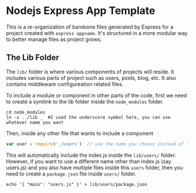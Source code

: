 # Nodejs Express App Template

This is a re-organization of barebone files generated by Express for a project created with `express appname`. It's structured in a more modular way to better manage files as project grows.

## The Lib Folder

The `lib/` folder is where various components of projects will reside. It includes various parts of project such as users, posts, blog, etc. It also contains middleware configureation related files. 

To include a module or component in other parts of the code, first we need to create a symlink to the lib folder inside the `node_modules` folder.

```shell
cd node_modules
ln -s ../lib _  #I used the underscore symbol here, you can use whatever name you want
```

Then, inside any other file that wants to include a component

```javascript
var user = require('_/users')  // use the name you choose instead of '_'
```

This will automatically include the index.js inside the `lib/users/` folder. However, if you want to use a different name other than index.js (say users.js) and you also have multiple files inside this `users` folder, then you need to create a `package.json` file inside `users/` folder.

```shell
echo '{ "main": "users.js" }' > lib/users/package.json
```
